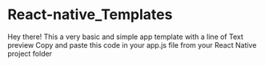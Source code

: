 # React-native_Templates

Hey there!
This a very basic and simple app template with a line of Text preview
Copy and paste this code in your app.js file from your React Native project folder
